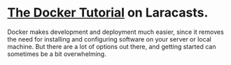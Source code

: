 # [The Docker Tutorial](https://laracasts.com/series/the-docker-tutorial) on Laracasts.


Docker makes development and deployment much easier, since it removes the need for installing and configuring software on your server or local machine. But there are a lot of options out there, and getting started can sometimes be a bit overwhelming.

